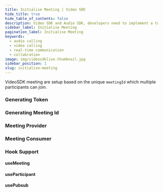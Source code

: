 ```yaml
---
title: Initialise Meeting | Video SDK
hide_title: true
hide_table_of_contents: false
description: Video SDK and Audio SDK, developers need to implement a token server. This requires efforts on both the front-end and backend.
sidebar_label: Initialise Meeting
pagination_label: Initialise Meeting
keywords:
  - audio calling
  - video calling
  - real-time communication
  - collabration
image: img/videosdklive-thumbnail.jpg
sidebar_position: 1
slug: initialise-meeting
---
```


VideoSDK meeting are setup based on the unique `meetingId` which multiple participants can join.

### Generating Token

### Generating Meeting Id

### Meeting Provider

### Meeting Consumer

### Hook Support

#### useMeeting

#### useParticipant

#### usePubsub
